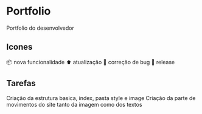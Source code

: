 # Portfolio
Portfolio do desenvolvedor

## Icones
📦 nova funcionalidade
⬆ atualização
🐛 correção de bug
🏁 release

## Tarefas
Criação da estrutura basica, index, pasta style e image
Criação da parte de movimentos do site tanto da imagem como dos textos
